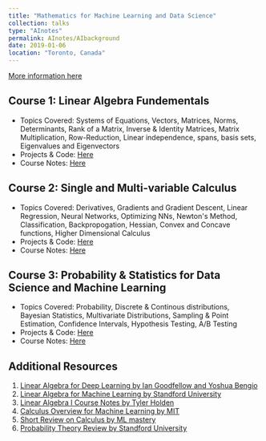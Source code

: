 ```yaml
---
title: "Mathematics for Machine Learning and Data Science"
collection: talks
type: "AInotes"
permalink: AInotes/AIbackground
date: 2019-01-06
location: "Toronto, Canada"
---
```


[More information here](https://www.coursera.org/specializations/mathematics-for-machine-learning-and-data-science?utm_campaign=websitecourses-m4ml-topbutton&utm_medium=institutions&utm_source=deeplearning-ai)

## Course 1: Linear Algebra Fundementals
- Topics Covered: Systems of Equations, Vectors, Matrices, Norms, Determinants, Rank of a Matrix, Inverse & Identity Matrices, Matrix Multiplication, Row-Reduction, Linear independence, spans, basis sets, Eigenvalues and Eigenvectors
- Projects & Code: [Here](https://github.com/Tahir001/Artificial-Intelligence/tree/main/AI%20prerequisites/Linear%20Algebra)
- Course Notes: [Here](https://tahirm.notion.site/Linear-Algebra-Foundations-80574f51ca944c9a8b9196431ac1fbb9?pvs=4)

## Course 2: Single and Multi-variable Calculus 
- Topics Covered: Derivatives, Gradients and Gradient Descent, Linear Regression, Neural Networks, Optimizing NNs, Newton's Method, Classification, Backpropogation, Hessian, Convex and Concave functions, Higher Dimensional Calculus 
- Projects & Code: [Here](https://github.com/Tahir001/Artificial-Intelligence/tree/main/AI%20prerequisites/Calculus)
- Course Notes: [Here](https://tahirm.notion.site/Calculus-b1aa6236b1014b2496a2462a7982d7c3?pvs=4)

## Course 3: Probability & Statistics for Data Science and Machine Learning 
- Topics Covered: Probability, Discrete & Continous distributions, Bayesian Statistics, Multivariate Distributions, Sampling & Point Estimation, Confidence Intervals, Hypothesis Testing, A/B Testing
- Projects & Code: [Here](https://github.com/Tahir001/Artificial-Intelligence/tree/main/Standford%20ML%20Specialization)
- Course Notes: [Here](https://tahirm.notion.site/Probability-ec9e11463ec2447b98506a3267f13fab)

## Additional Resources 

1. [Linear Algebra for Deep Learning by Ian Goodfellow and Yoshua Bengio](https://www.deeplearningbook.org/contents/linear_algebra.html)
2. [Linear Algebra for Machine Learning by Standford University](https://cs229.stanford.edu/lectures-spring2022/cs229-linear_algebra_review.pdf)
3. [Linear Algebra I Course Notes by Tyler Holden](https://mcs.utm.utoronto.ca/~tholden/LectureNotes223.pdf)
4. [Calculus Overview for Machine Learning by MIT](https://ocw.mit.edu/courses/18-s096-matrix-calculus-for-machine-learning-and-beyond-january-iap-2022/pages/lecture-notes-and-readings/)
5. [Short Review on Calculus by ML mastery](https://machinelearningmastery.com/calculus-for-machine-learning-7-day-mini-course/)
6. [Probability Theory Review by Standford University](https://cs229.stanford.edu/lectures-spring2022/cs229-probability_review_slides.pdf)
